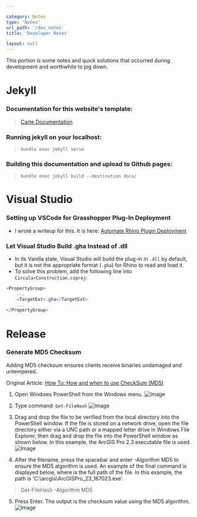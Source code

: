 ```yaml
---

category: Notes
type: 'Notes'
url_path: '/dev_notes'
title: 'Developer Notes'

layout: null
---
```


This portion is some notes and quick solutions that occurred during development and worthwhile to jog down.

# Jekyll
### Documentation for this website's template:
> [Carte Documentation](https://github.com/Wiredcraft/carte)

### Running jekyll on your localhost:

> `bundle exec jekyll serve`

### Building this documentation and upload to Github pages:

> `bundle exec jekyll build --destination docs/`


# Visual Studio
### Setting up VSCode for Grasshopper Plug-In Deployment

* I wrote a writeup for this. It is here: [Automate Rhino Plugin Deployment](https://i.hongjunwu.com/Automate-Rhino-Plugin-Development)

### Let Visual Studio Build .gha Instead of .dll

* In its Vanilla state, Visual Studio will build the plug-in in `.dll` by default, but it is not the appropriate format (`.gha`) for Rhino to read and load it.
* To solve this problem, add the following line into `CircularConstruction.csproj`:

```cs
<PropertyGroup>
    ...
    <TargetExt>.gha</TargetExt>
    ...
</PropertyGroup>
```

# Release
### Generate MD5 Checksum
Adding MD5 checksum ensures clients receive binaries undamaged and untempered.

Original Article: [How To: How and when to use CheckSum (MD5)](https://support.esri.com/en/technical-article/000020408)

1. Open Windows PowerShell from the Windows menu.
![Image](https://s3-us-west-2.amazonaws.com/ist-app-support-files/000020408/00N39000003LL2C-0EMf2000000FWqG.png)
   
2. Type command: `Get-FileHash`
![Image](https://s3-us-west-2.amazonaws.com/ist-app-support-files/000020408/00N39000003LL2C-0EMf2000000FWu8.png)
   
3. Drag and drop the file to be verified from the local directory into the PowerShell window. If the file is stored on a network drive, open the file directory either via a UNC path or a mapped letter drive in Windows File Explorer, then drag and drop the file into the PowerShell window as shown below. In this example, the ArcGIS Pro 2.3 executable file is used.
![Image](https://s3-us-west-2.amazonaws.com/ist-app-support-files/000020408/00N39000003LL2C-0EMf2000000FWqV.png)
   
4. After the filename, press the spacebar and enter -Algorithm MD5 to ensure the MD5 algorithm is used. An example of the final command is displayed below, where <filepath> is the full path of the file. In this example, the path is 'C:\arcgis\ArcGISPro_23_167023.exe'.
> Get-FileHash <filepath> -Algorithm MD5

5. Press Enter. The output is the checksum value using the MD5 algorithm.
![Image](https://s3-us-west-2.amazonaws.com/ist-app-support-files/000020408/00N39000003LL2C-0EMf2000000FWuI.png)